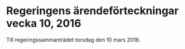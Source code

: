 # Regeringens ärendeförteckningar vecka 10, 2016

Till regeringssammanträdet torsdag den 10 mars 2016.
